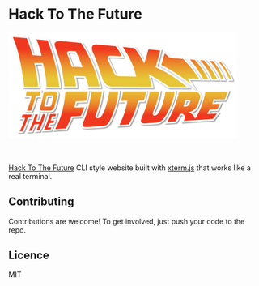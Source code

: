 # Hack To The Future

<a href="https://hack2tfuture.github.io/" target="_blank" >
    <img src="public/hacktothefuture.png" alt="Hack To The Future" width="450"/>
</a>
<br><br><br>

[Hack To The Future](https://hack2tfuture.github.io/) CLI style website built with [xterm.js](https://xtermjs.org/) that works like a real terminal.

## Contributing

Contributions are welcome! To get involved, just push your code to the repo.

## Licence

MIT
